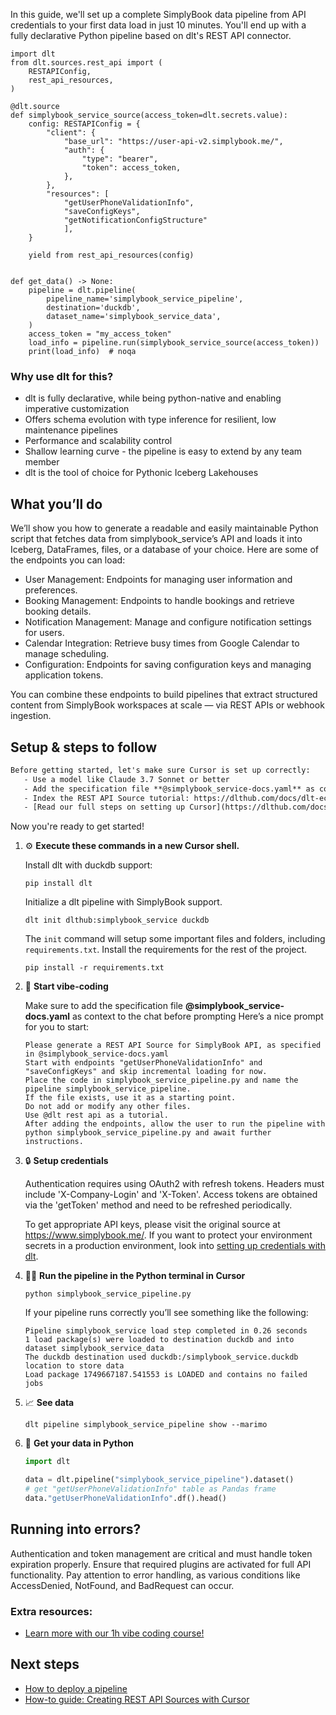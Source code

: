 In this guide, we'll set up a complete SimplyBook data pipeline from API credentials to your first data load in just 10 minutes. You'll end up with a fully declarative Python pipeline based on dlt's REST API connector.

```python-outcome
import dlt
from dlt.sources.rest_api import (
    RESTAPIConfig,
    rest_api_resources,
)

@dlt.source
def simplybook_service_source(access_token=dlt.secrets.value):
    config: RESTAPIConfig = {
        "client": {
            "base_url": "https://user-api-v2.simplybook.me/",
            "auth": {
                "type": "bearer",
                "token": access_token,
            },
        },
        "resources": [
            "getUserPhoneValidationInfo",
            "saveConfigKeys",
            "getNotificationConfigStructure"
            ],
    }

    yield from rest_api_resources(config)


def get_data() -> None:
    pipeline = dlt.pipeline(
        pipeline_name='simplybook_service_pipeline',
        destination='duckdb',
        dataset_name='simplybook_service_data', 
    )
    access_token = "my_access_token"
    load_info = pipeline.run(simplybook_service_source(access_token))
    print(load_info)  # noqa
```

### Why use dlt for this?

- dlt is fully declarative, while being python-native and enabling imperative customization
- Offers schema evolution with type inference for resilient, low maintenance pipelines
- Performance and scalability control
- Shallow learning curve - the pipeline is easy to extend by any team member
- dlt is the tool of choice for Pythonic Iceberg Lakehouses

## What you’ll do

We’ll show you how to generate a readable and easily maintainable Python script that fetches data from simplybook_service’s API and loads it into Iceberg, DataFrames, files, or a database of your choice. Here are some of the endpoints you can load:

- User Management: Endpoints for managing user information and preferences.
- Booking Management: Endpoints to handle bookings and retrieve booking details.
- Notification Management: Manage and configure notification settings for users.
- Calendar Integration: Retrieve busy times from Google Calendar to manage scheduling.
- Configuration: Endpoints for saving configuration keys and managing application tokens.

You can combine these endpoints to build pipelines that extract structured content from SimplyBook workspaces at scale — via REST APIs or webhook ingestion.

## Setup & steps to follow

```default
Before getting started, let's make sure Cursor is set up correctly:
   - Use a model like Claude 3.7 Sonnet or better
   - Add the specification file **@simplybook_service-docs.yaml** as context
   - Index the REST API Source tutorial: https://dlthub.com/docs/dlt-ecosystem/verified-sources/rest_api/ and add it to context as **@dlt rest api**
   - [Read our full steps on setting up Cursor](https://dlthub.com/docs/dlt-ecosystem/llm-tooling/cursor-restapi#23-configuring-cursor-with-documentation)
```

Now you're ready to get started! 

1. ⚙️ **Execute these commands in a new Cursor shell.**
    
    Install dlt with duckdb support:
    ```shell
    pip install dlt
    ```

    Initialize a dlt pipeline with SimplyBook support.
    ```shell
    dlt init dlthub:simplybook_service duckdb
    ```

    The `init` command will setup some important files and folders, including `requirements.txt`. Install the requirements for the rest of the project.
    ```shell
    pip install -r requirements.txt
    ```
    
2. 🤠 **Start vibe-coding**
    
    Make sure to add the specification file **@simplybook_service-docs.yaml** as context to the chat before prompting
    Here’s a nice prompt for you to start: 
    
    ```prompt
    Please generate a REST API Source for SimplyBook API, as specified in @simplybook_service-docs.yaml 
    Start with endpoints "getUserPhoneValidationInfo" and "saveConfigKeys" and skip incremental loading for now. 
    Place the code in simplybook_service_pipeline.py and name the pipeline simplybook_service_pipeline. 
    If the file exists, use it as a starting point. 
    Do not add or modify any other files. 
    Use @dlt rest api as a tutorial. 
    After adding the endpoints, allow the user to run the pipeline with python simplybook_service_pipeline.py and await further instructions.
    ```

    
3. 🔒 **Setup credentials** 
    
    Authentication requires using OAuth2 with refresh tokens. Headers must include 'X-Company-Login' and 'X-Token'. Access tokens are obtained via the 'getToken' method and need to be refreshed periodically.
    
    To get appropriate API keys, please visit the original source at https://www.simplybook.me/.
    If you want to protect your environment secrets in a production environment, look into [setting up credentials with dlt](https://dlthub.com/docs/walkthroughs/add_credentials).
    
4. 🏃‍♀️ **Run the pipeline in the Python terminal in Cursor**
    
    ```shell
    python simplybook_service_pipeline.py
    ```
    
    If your pipeline runs correctly you’ll see something like the following:
    
    ```shell
    Pipeline simplybook_service load step completed in 0.26 seconds
    1 load package(s) were loaded to destination duckdb and into dataset simplybook_service_data
    The duckdb destination used duckdb:/simplybook_service.duckdb location to store data
    Load package 1749667187.541553 is LOADED and contains no failed jobs
    ```
    
5. 📈 **See data**
    
    ```shell
    dlt pipeline simplybook_service_pipeline show --marimo
    ```
    
6. 🐍 **Get your data in Python**
    
    ```python
    import dlt

   data = dlt.pipeline("simplybook_service_pipeline").dataset()
   # get "getUserPhoneValidationInfo" table as Pandas frame
   data."getUserPhoneValidationInfo".df().head()
    ```

## Running into errors?

Authentication and token management are critical and must handle token expiration properly. Ensure that required plugins are activated for full API functionality. Pay attention to error handling, as various conditions like AccessDenied, NotFound, and BadRequest can occur.

### Extra resources:

- [Learn more with our 1h vibe coding course!](https://www.youtube.com/watch?v=GGid70rnJuM)

## Next steps

- [How to deploy a pipeline](https://dlthub.com/docs/walkthroughs/deploy-a-pipeline)
- [How-to guide: Creating REST API Sources with Cursor](https://dlthub.com/docs/dlt-ecosystem/llm-tooling/cursor-restapi)